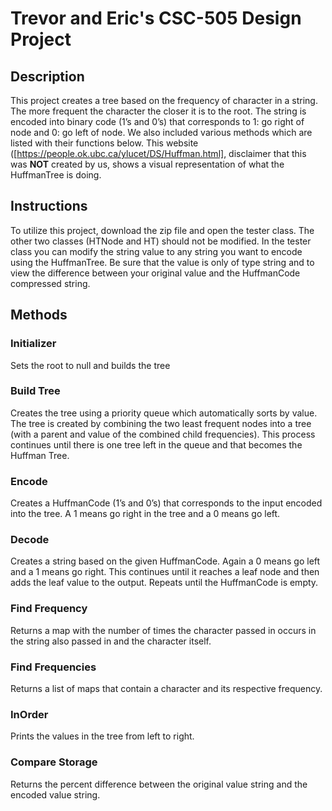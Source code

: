 # Trevor and Eric's CSC-505 Design Project
## Description
This project creates a tree based on the frequency of character in a string. The more frequent the character the closer it is to the root. The string is encoded into binary code (1’s and 0’s) that corresponds to 1: go right of node and 0: go left of node. We also included various methods which are listed with their functions below. This website ([https://people.ok.ubc.ca/ylucet/DS/Huffman.html], disclaimer that this was **NOT** created by us, shows a visual representation of what the HuffmanTree is doing. 

## Instructions
To utilize this project, download the zip file and open the tester class. The other two classes (HTNode and HT) should not be modified. In the tester class you can modify the string value to any string you want to encode using the HuffmanTree. Be sure that the value is only of type string and to view the difference between your original value and the HuffmanCode compressed string. 

## Methods
### Initializer
Sets the root to null and builds the tree

### Build Tree
Creates the tree using a priority queue which automatically sorts by value. The tree is created by combining the two least frequent nodes into a tree (with a parent and value of the combined child frequencies). This process continues until there is one tree left in the queue and that becomes the Huffman Tree. 

### Encode 
Creates a HuffmanCode (1’s and 0’s) that corresponds to the input encoded into the tree. A 1 means go right in the tree and a 0 means go left. 

### Decode
Creates a string based on the given HuffmanCode. Again a 0 means go left and a 1 means go right. This continues until it reaches a leaf node and then adds the leaf value to the output. Repeats until the HuffmanCode is empty.

### Find Frequency
Returns a map with the number of times the character passed in occurs in the string also passed in and the character itself. 

### Find Frequencies
Returns a list of maps that contain a character and its respective frequency. 

### InOrder
Prints the values in the tree from left to right. 

### Compare Storage
Returns the percent difference between the original value string and the encoded value string. 

